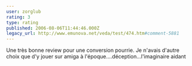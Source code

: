 ```yaml
---
user: zorglub
rating: 3
type: rating
published: 2006-08-06T11:44:46.000Z
legacy_url: http://www.emunova.net/veda/test/474.htm#comment-5881
---
```

Une très bonne review pour une conversion pourrie. Je n'avais d'autre choix que d'y jouer sur amiga à l'époque....déception...l'imaginaire aidant